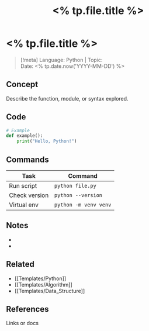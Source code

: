 ﻿---
title: "<% tp.file.title %>"
type: lang-note
language: Python
created: "<% tp.date.now('YYYY-MM-DD') %>"
tags: [cs, language, python]
cssclass: cs-note
---

# <% tp.file.title %>

> [!meta]
> Language: Python | Topic:  
> Date: <% tp.date.now('YYYY-MM-DD') %>

## Concept
Describe the function, module, or syntax explored.

## Code
```python
# Example
def example():
    print("Hello, Python!")
```

## Commands
| Task | Command |
|------|---------|
| Run script | `python file.py` |
| Check version | `python --version` |
| Virtual env | `python -m venv venv` |

## Notes
- 
- 

## Related
- [[Templates/Python]]
- [[Templates/Algorithm]]
- [[Templates/Data_Structure]]

## References
Links or docs



